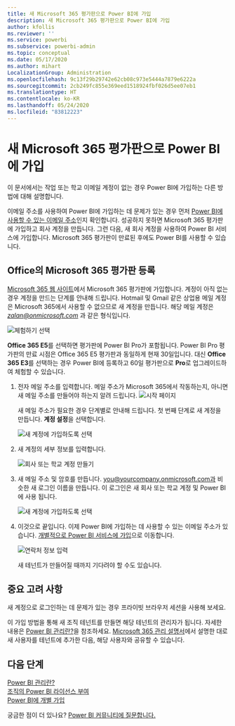 ```yaml
---
title: 새 Microsoft 365 평가판으로 Power BI에 가입
description: 새 Microsoft 365 평가판으로 Power BI에 가입
author: kfollis
ms.reviewer: ''
ms.service: powerbi
ms.subservice: powerbi-admin
ms.topic: conceptual
ms.date: 05/17/2020
ms.author: mihart
LocalizationGroup: Administration
ms.openlocfilehash: 9c13f29b29742e62cb08c973e5444a7879e6222a
ms.sourcegitcommit: 2cb249fc855e369eed1518924fbf026d5ee07eb1
ms.translationtype: HT
ms.contentlocale: ko-KR
ms.lasthandoff: 05/24/2020
ms.locfileid: "83812223"
---
```

# <a name="signing-up-for-power-bi-with-a-new-microsoft-365-trial"></a>새 Microsoft 365 평가판으로 Power BI에 가입

이 문서에서는 작업 또는 학교 이메일 계정이 없는 경우 Power BI에 가입하는 다른 방법에 대해 설명합니다.

이메일 주소를 사용하여 Power BI에 가입하는 데 문제가 있는 경우 먼저 [Power BI에 사용할 수 있는 이메일 주소](../fundamentals/service-self-service-signup-for-power-bi.md#supported-email-addresses)인지 확인합니다. 성공하지 못하면 Microsoft 365 평가판에 가입하고 회사 계정을 만듭니다. 그런 다음, 새 회사 계정을 사용하여 Power BI 서비스에 가입합니다. Microsoft 365 평가판이 만료된 후에도 Power BI를 사용할 수 있습니다.

## <a name="sign-up-for-a-microsoft-365-trial-of-office"></a>Office의 Microsoft 365 평가판 등록
[Microsoft 365 웹 사이트](https://www.microsoft.com/microsoft-365/business/compare-more-office-365-for-business-plans)에서 Microsoft 365 평가판에 가입합니다. 계정이 아직 없는 경우 계정을 만드는 단계를 안내해 드립니다. Hotmail 및 Gmail 같은 상업용 메일 계정은 Microsoft 365에서 사용할 수 없으므로 새 계정을 만듭니다.  해당 메일 계정은 *zalan@onmicrosoft.com* 과 같은 형식입니다.

![체험하기 선택](media/service-admin-signing-up-for-power-bi-with-a-new-office-365-trial/power-bi-try-free.png)

**Office 365 E5**를 선택하면 평가판에 Power BI Pro가 포함됩니다. Power BI Pro 평가판의 만료 시점은 Office 365 E5 평가판과 동일하게 현재 30일입니다. 대신 **Office 365 E3**를 선택하는 경우 Power BI에 등록하고 60일 평가판으로 **Pro**로 업그레이드하여 체험할 수 있습니다. 

1. 전자 메일 주소를 입력합니다. 메일 주소가 Microsoft 365에서 작동하는지, 아니면 새 메일 주소를 만들어야 하는지 알려 드립니다.  ![시작 페이지](media/service-admin-signing-up-for-power-bi-with-a-new-office-365-trial/power-bi-setup.png)

    새 메일 주소가 필요한 경우 단계별로 안내해 드립니다. 첫 번째 단계로 새 계정을 만듭니다. **계정 설정**을 선택합니다.

    ![새 계정에 가입하도록 선택](media/service-admin-signing-up-for-power-bi-with-a-new-office-365-trial/power-bi-email.png)

2. 새 계정의 세부 정보를 입력합니다.

    ![회사 또는 학교 계정 만들기](media/service-admin-signing-up-for-power-bi-with-a-new-office-365-trial/power-bi-enter-info.png)

3. 새 메일 주소 및 암호를 만듭니다. you@yourcompany.onmicrosoft.com과 비슷한 새 로그인 이름을 만듭니다. 이 로그인은 새 회사 또는 학교 계정 및 Power BI에 사용 됩니다.

    ![새 계정에 가입하도록 선택](media/service-admin-signing-up-for-power-bi-with-a-new-office-365-trial/power-bi-create-account.png)

4. 이것으로 끝입니다.  이제 Power BI에 가입하는 데 사용할 수 있는 이메일 주소가 있습니다. [개별적으로 Power BI 서비스에 가입](../service-self-service-signup-for-power-bi.md)으로 이동합니다.

     ![연락처 정보 입력](media/service-admin-signing-up-for-power-bi-with-a-new-office-365-trial/power-bi-thank.png)

    새 테넌트가 만들어질 때까지 기다려야 할 수도 있습니다.

## <a name="important-considerations"></a>중요 고려 사항

새 계정으로 로그인하는 데 문제가 있는 경우 프라이빗 브라우저 세션을 사용해 보세요.

이 가입 방법을 통해 새 조직 테넌트를 만들면 해당 테넌트의 관리자가 됩니다. 자세한 내용은 [Power BI 관리란?](service-admin-administering-power-bi-in-your-organization.md)을 참조하세요. [Microsoft 365 관리 설명서](https://support.office.com/article/Add-users-individually-to-Office-365---Admin-Help-1970f7d6-03b5-442f-b385-5880b9c256ec)에서 설명한 대로 새 사용자를 테넌트에 추가한 다음, 해당 사용자와 공유할 수 있습니다.

## <a name="next-steps"></a>다음 단계

[Power BI 관리란?](service-admin-administering-power-bi-in-your-organization.md)  
[조직의 Power BI 라이선스 부여](service-admin-licensing-organization.md)  
[Power BI에 개별 가입](../fundamentals/service-self-service-signup-for-power-bi.md)

궁금한 점이 더 있나요? [Power BI 커뮤니티에 질문합니다.](https://community.powerbi.com/)
